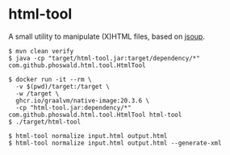 # html-tool

A small utility to manipulate (X)HTML files, based on [jsoup](https://jsoup.org/).

    $ mvn clean verify
    $ java -cp "target/html-tool.jar:target/dependency/*" com.github.phoswald.html.tool.HtmlTool

    $ docker run -it --rm \
      -v $(pwd)/target:/target \
      -w /target \
      ghcr.io/graalvm/native-image:20.3.6 \
      -cp "html-tool.jar:dependency/*" com.github.phoswald.html.tool.HtmlTool html-tool
    $ ./target/html-tool

    $ html-tool normalize input.html output.html
    $ html-tool normalize input.html output.html --generate-xml
